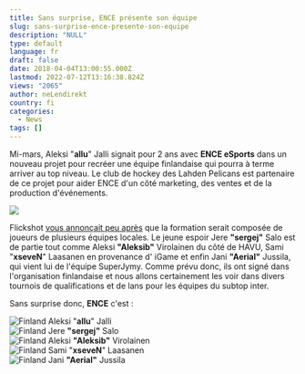 ```yaml
---
title: Sans surprise, ENCE présente son équipe
slug: sans-surprise-ence-presente-son-equipe
description: "NULL"
type: default
language: fr
draft: false
date: 2018-04-04T13:00:55.000Z
lastmod: 2022-07-12T13:16:38.824Z
views: "2065"
author: neLendirekt
country: fi
categories:
  - News
tags: []
---
```

Mi-mars, Aleksi "**allu**" Jalli signait pour 2 ans avec **ENCE eSports** dans un nouveau projet pour recréer une équipe finlandaise qui pourra à terme arriver au top niveau. Le club de hockey des Lahden Pelicans est partenaire de ce projet pour aider ENCE d'un côté marketing, des ventes et de la production d'événements.

![](/images/articles/5ac4c85f99ea2/images/niV2fjgxCFky9Yilhnz5Q3utw7SJNGyK8JPS3gS9.png)

Flickshot [vous annonçait peu après](https://flickshot.fr/fr/ence-sergej-aleksib-devraient-rejoindre-allu/&5aac1d5f4ac7b) que la formation serait composée de joueurs de plusieurs équipes locales. Le jeune espoir Jere **"sergej"** Salo est de partie tout comme Aleksi **"Aleksib"** Virolainen du côté de HAVU, Sami "**xseveN**" Laasanen en provenance d' iGame et enfin Jani **"Aerial"** Jussila, qui vient lui de l'équipe SuperJymy. Comme prévu donc, ils ont signé dans l'organisation finlandaise et nous allons certainement les voir dans divers tournois de qualifications et de lans pour les équipes du subtop inter.

Sans surprise donc, **ENCE** c'est : 

![Finland](/images/countries/fi.svg)⁠ Aleksi "**allu**" Jalli  
![Finland](/images/countries/fi.svg)⁠ Jere **"sergej"** Salo  
![Finland](/images/countries/fi.svg)⁠ Aleksi **"Aleksib"** Virolainen  
![Finland](/images/countries/fi.svg)⁠ Sami "**xseveN**" Laasanen  
![Finland](/images/countries/fi.svg)⁠ Jani **"Aerial"** Jussila

